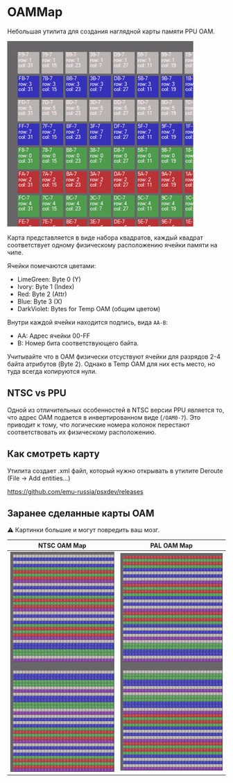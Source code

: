# OAMMap

Небольшая утилита для создания наглядной карты памяти PPU OAM.

![oammap_demo](/oammap_demo.png)

Карта представляется в виде набора квадратов, каждый квадрат соответствует одному физическому расположению ячейки памяти на чипе.

Ячейки помечаются цветами:
- LimeGreen: Byte 0 (Y)
- Ivory: Byte 1 (Index)
- Red: Byte 2 (Attr)
- Blue: Byte 3 (X)
- DarkViolet: Bytes for Temp OAM (общим цветом)

Внутри каждой ячейки находится подпись, вида `AA-B`:
- AA: Адрес ячейки 00-FF
- B: Номер бита соответствующего байта.

Учитывайте что в OAM физически отсуствуют ячейки для разрядов 2-4 байта атрибутов (Byte 2). Однако в Temp OAM для них есть место, но туда всегда копируются нули.

## NTSC vs PPU

Одной из отличительных особенностей в NTSC версии PPU является то, что адрес OAM подается в инвертированном виде (`/OAM0-7`). Это приводит к тому, что логические номера колонок перестают соответствовать их физическому расположению.

## Как смотреть карту

Утилита создает .xml файл, который нужно открывать в утилите Deroute (File -> Add entities...)

https://github.com/emu-russia/psxdev/releases

## Заранее сделанные карты OAM

:warning: Картинки большие и могут повредить ваш мозг.

|NTSC OAM Map|PAL OAM Map|
|---|---|
|![oammap_ntsc](/oammap_ntsc.png)|![oammap_pal](/oammap_pal.png)|
